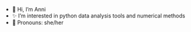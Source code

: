 - 👋 Hi, I’m Anni
- ✨ I’m interested in python data analysis tools and numerical methods
- 💜 Pronouns: she/her

<!---
annika-rudolph/annika-rudolph is a ✨ special ✨ repository because its `README.md` (this file) appears on your GitHub profile.
You can click the Preview link to take a look at your changes.
--->
